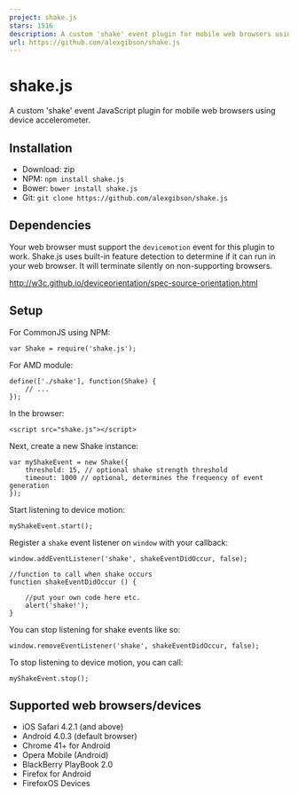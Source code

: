 ```yaml
---
project: shake.js
stars: 1516
description: A custom 'shake' event plugin for mobile web browsers using device accelerometer.
url: https://github.com/alexgibson/shake.js
---
```


shake.js
========

A custom 'shake' event JavaScript plugin for mobile web browsers using device accelerometer.

Installation
------------

-   Download: zip
-   NPM: `npm install shake.js`
-   Bower: `bower install shake.js`
-   Git: `git clone https://github.com/alexgibson/shake.js`

Dependencies
------------

Your web browser must support the `devicemotion` event for this plugin to work. Shake.js uses built-in feature detection to determine if it can run in your web browser. It will terminate silently on non-supporting browsers.

http://w3c.github.io/deviceorientation/spec-source-orientation.html

Setup
-----

For CommonJS using NPM:

```
var Shake = require('shake.js');
```

For AMD module:

```
define(['./shake'], function(Shake) {
    // ...
});
```

In the browser:

```
<script src="shake.js"></script>
```

Next, create a new Shake instance:

```
var myShakeEvent = new Shake({
    threshold: 15, // optional shake strength threshold
    timeout: 1000 // optional, determines the frequency of event generation
});
```

Start listening to device motion:

```
myShakeEvent.start();
```

Register a `shake` event listener on `window` with your callback:

```
window.addEventListener('shake', shakeEventDidOccur, false);

//function to call when shake occurs
function shakeEventDidOccur () {

    //put your own code here etc.
    alert('shake!');
}
```

You can stop listening for shake events like so:

```
window.removeEventListener('shake', shakeEventDidOccur, false);
```

To stop listening to device motion, you can call:

```
myShakeEvent.stop();
```

Supported web browsers/devices
------------------------------

-   iOS Safari 4.2.1 (and above)
-   Android 4.0.3 (default browser)
-   Chrome 41+ for Android
-   Opera Mobile (Android)
-   BlackBerry PlayBook 2.0
-   Firefox for Android
-   FirefoxOS Devices
